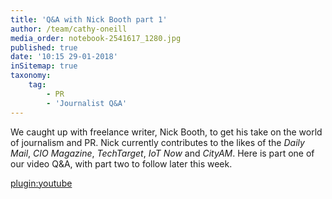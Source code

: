 ```yaml
---
title: 'Q&A with Nick Booth part 1'
author: /team/cathy-oneill
media_order: notebook-2541617_1280.jpg
published: true
date: '10:15 29-01-2018'
inSitemap: true
taxonomy:
    tag:
        - PR
        - 'Journalist Q&A'
---
```


We caught up with freelance writer, Nick Booth, to get his take on the world of journalism and PR. Nick currently contributes to the likes of the _Daily Mail_, _CIO Magazine_, _TechTarget_, _IoT Now_ and _CityAM_. Here is part one of our video Q&A, with part two to follow later this week.

[plugin:youtube](https://youtu.be/ltAohVO9BHk)